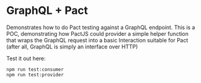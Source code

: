 # GraphQL + Pact

Demonstrates how to do Pact testing against a GraphQL endpoint. This is a POC, demonstrating how
PactJS could provider a simple helper function that wraps the GraphQL request into a basic Interaction
suitable for Pact (after all, GraphQL is simply an interface over HTTP)

Test it out here:

```
npm run test:consumer
npm run test:provider
```
